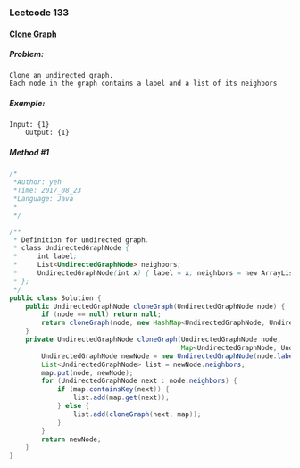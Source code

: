 

### Leetcode 133
#### [Clone Graph](https://leetcode.com/problems/clone-graph)

  

##### ***Problem:***

    Clone an undirected graph. 
    Each node in the graph contains a label and a list of its neighbors

    
##### ***Example:***

    Input: {1}
        Output: {1}

##### *Method #1*
``` java
/*
 *Author: yeh
 *Time: 2017_08_23
 *Language: Java
 *
 */

/**
 * Definition for undirected graph.
 * class UndirectedGraphNode {
 *     int label;
 *     List<UndirectedGraphNode> neighbors;
 *     UndirectedGraphNode(int x) { label = x; neighbors = new ArrayList<UndirectedGraphNode>(); }
 * };
 */
public class Solution {
    public UndirectedGraphNode cloneGraph(UndirectedGraphNode node) {
        if (node == null) return null;
        return cloneGraph(node, new HashMap<UndirectedGraphNode, UndirectedGraphNode>());
    }
    private UndirectedGraphNode cloneGraph(UndirectedGraphNode node, 
                                           Map<UndirectedGraphNode, UndirectedGraphNode> map) {
        UndirectedGraphNode newNode = new UndirectedGraphNode(node.label);
        List<UndirectedGraphNode> list = newNode.neighbors;
        map.put(node, newNode);
        for (UndirectedGraphNode next : node.neighbors) {
            if (map.containsKey(next)) {
                list.add(map.get(next));
            } else {
                list.add(cloneGraph(next, map));
            }
        }
        return newNode;
    }
}


```


